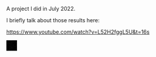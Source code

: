 A project I did in July 2022.

I briefly talk about those results here:

https://www.youtube.com/watch?v=L52H2fggL5U&t=16s

![](https://github.com/Kinvert/resume/blob/main/ml/autoencoders/mnist_visualizations_1_train_history/zzzmnist_autoencoder_vis.gif)
